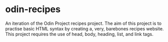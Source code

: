 # odin-recipes
An iteration of the Odin Project recipes project.
The aim of this project is to practise basic HTML syntax by creating a, very, barebones recipes website. This project requires the use of head, body, heading, list, and link tags.